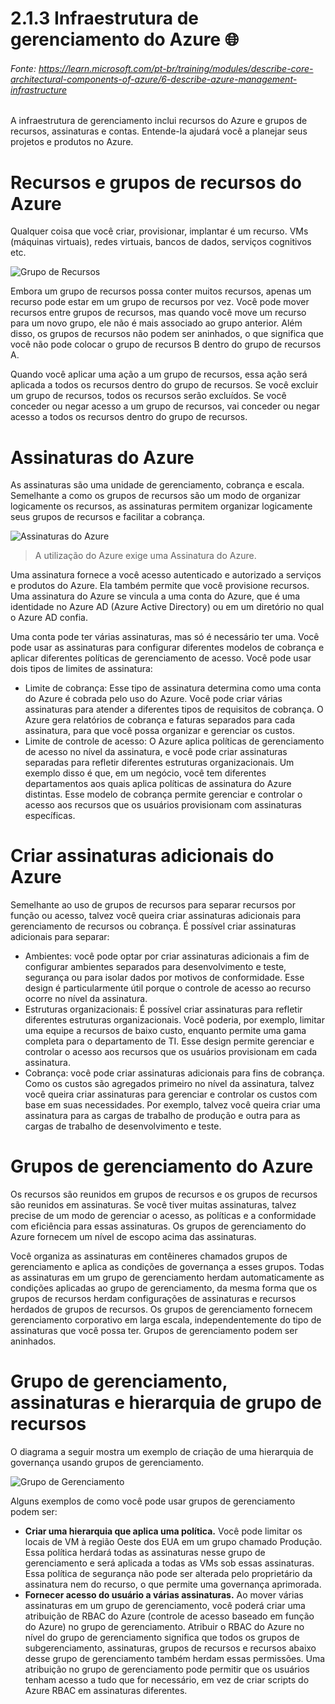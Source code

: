 # 2.1.3 Infraestrutura de gerenciamento do Azure 🌐
###### Fonte: https://learn.microsoft.com/pt-br/training/modules/describe-core-architectural-components-of-azure/6-describe-azure-management-infrastructure

A infraestrutura de gerenciamento inclui recursos do Azure e grupos de recursos, assinaturas e contas. Entende-la ajudará você a planejar seus projetos e produtos no Azure.

# Recursos e grupos de recursos do Azure

Qualquer coisa que você criar, provisionar, implantar é um recurso. VMs (máquinas virtuais), redes virtuais, bancos de dados, serviços cognitivos etc.

![Grupo de Recursos](https://learn.microsoft.com/pt-br/training/wwl-azure/describe-core-architectural-components-of-azure/media/resource-group-eb2d7177.png)

Embora um grupo de recursos possa conter muitos recursos, apenas um recurso pode estar em um grupo de recursos por vez. Você pode mover recursos entre grupos de recursos, mas quando você move um recurso para um novo grupo, ele não é mais associado ao grupo anterior. Além disso, os grupos de recursos não podem ser aninhados, o que significa que você não pode colocar o grupo de recursos B dentro do grupo de recursos A.

Quando você aplicar uma ação a um grupo de recursos, essa ação será aplicada a todos os recursos dentro do grupo de recursos. Se você excluir um grupo de recursos, todos os recursos serão excluídos. Se você conceder ou negar acesso a um grupo de recursos, vai conceder ou negar acesso a todos os recursos dentro do grupo de recursos.

# Assinaturas do Azure

As assinaturas são uma unidade de gerenciamento, cobrança e escala. Semelhante a como os grupos de recursos são um modo de organizar logicamente os recursos, as assinaturas permitem organizar logicamente seus grupos de recursos e facilitar a cobrança.

![Assinaturas do Azure](https://learn.microsoft.com/pt-br/training/wwl-azure/describe-core-architectural-components-of-azure/media/subscriptions-d415577b.png)

> A utilização do Azure exige uma Assinatura do Azure.

Uma assinatura fornece a você acesso autenticado e autorizado a serviços e produtos do Azure. Ela também permite que você provisione recursos. Uma assinatura do Azure se vincula a uma conta do Azure, que é uma identidade no Azure AD (Azure Active Directory) ou em um diretório no qual o Azure AD confia.

Uma conta pode ter várias assinaturas, mas só é necessário ter uma. Você pode usar as assinaturas para configurar diferentes modelos de cobrança e aplicar diferentes políticas de gerenciamento de acesso. Você pode usar dois tipos de limites de assinatura:

* Limite de cobrança: Esse tipo de assinatura determina como uma conta do Azure é cobrada pelo uso do Azure. Você pode criar várias assinaturas para atender a diferentes tipos de requisitos de cobrança. O Azure gera relatórios de cobrança e faturas separados para cada assinatura, para que você possa organizar e gerenciar os custos.
* Limite de controle de acesso: O Azure aplica políticas de gerenciamento de acesso no nível da assinatura, e você pode criar assinaturas separadas para refletir diferentes estruturas organizacionais. Um exemplo disso é que, em um negócio, você tem diferentes departamentos aos quais aplica políticas de assinatura do Azure distintas. Esse modelo de cobrança permite gerenciar e controlar o acesso aos recursos que os usuários provisionam com assinaturas específicas.

# Criar assinaturas adicionais do Azure

Semelhante ao uso de grupos de recursos para separar recursos por função ou acesso, talvez você queira criar assinaturas adicionais para gerenciamento de recursos ou cobrança. É possível criar assinaturas adicionais para separar:

* Ambientes: você pode optar por criar assinaturas adicionais a fim de configurar ambientes separados para desenvolvimento e teste, segurança ou para isolar dados por motivos de conformidade. Esse design é particularmente útil porque o controle de acesso ao recurso ocorre no nível da assinatura.
* Estruturas organizacionais: É possível criar assinaturas para refletir diferentes estruturas organizacionais. Você poderia, por exemplo, limitar uma equipe a recursos de baixo custo, enquanto permite uma gama completa para o departamento de TI. Esse design permite gerenciar e controlar o acesso aos recursos que os usuários provisionam em cada assinatura.
* Cobrança: você pode criar assinaturas adicionais para fins de cobrança. Como os custos são agregados primeiro no nível da assinatura, talvez você queira criar assinaturas para gerenciar e controlar os custos com base em suas necessidades. Por exemplo, talvez você queira criar uma assinatura para as cargas de trabalho de produção e outra para as cargas de trabalho de desenvolvimento e teste.

# Grupos de gerenciamento do Azure

Os recursos são reunidos em grupos de recursos e os grupos de recursos são reunidos em assinaturas. Se você tiver muitas assinaturas, talvez precise de um modo de gerenciar o acesso, as políticas e a conformidade com eficiência para essas assinaturas. Os grupos de gerenciamento do Azure fornecem um nível de escopo acima das assinaturas.

Você organiza as assinaturas em contêineres chamados grupos de gerenciamento e aplica as condições de governança a esses grupos. Todas as assinaturas em um grupo de gerenciamento herdam automaticamente as condições aplicadas ao grupo de gerenciamento, da mesma forma que os grupos de recursos herdam configurações de assinaturas e recursos herdados de grupos de recursos. Os grupos de gerenciamento fornecem gerenciamento corporativo em larga escala, independentemente do tipo de assinaturas que você possa ter. Grupos de gerenciamento podem ser aninhados.

# Grupo de gerenciamento, assinaturas e hierarquia de grupo de recursos

O diagrama a seguir mostra um exemplo de criação de uma hierarquia de governança usando grupos de gerenciamento.

![Grupo de Gerenciamento](https://learn.microsoft.com/pt-br/training/wwl-azure/describe-core-architectural-components-of-azure/media/management-groups-subscriptions-dfd5a108.png)

Alguns exemplos de como você pode usar grupos de gerenciamento podem ser:

* **Criar uma hierarquia que aplica uma política.** Você pode limitar os locais de VM à região Oeste dos EUA em um grupo chamado Produção. Essa política herdará todas as assinaturas nesse grupo de gerenciamento e será aplicada a todas as VMs sob essas assinaturas. Essa política de segurança não pode ser alterada pelo proprietário da assinatura nem do recurso, o que permite uma governança aprimorada.
* **Fornecer acesso do usuário a várias assinaturas.** Ao mover várias assinaturas em um grupo de gerenciamento, você poderá criar uma atribuição de RBAC do Azure (controle de acesso baseado em função do Azure) no grupo de gerenciamento. Atribuir o RBAC do Azure no nível do grupo de gerenciamento significa que todos os grupos de subgerenciamento, assinaturas, grupos de recursos e recursos abaixo desse grupo de gerenciamento também herdam essas permissões. Uma atribuição no grupo de gerenciamento pode permitir que os usuários tenham acesso a tudo que for necessário, em vez de criar scripts do Azure RBAC em assinaturas diferentes.
